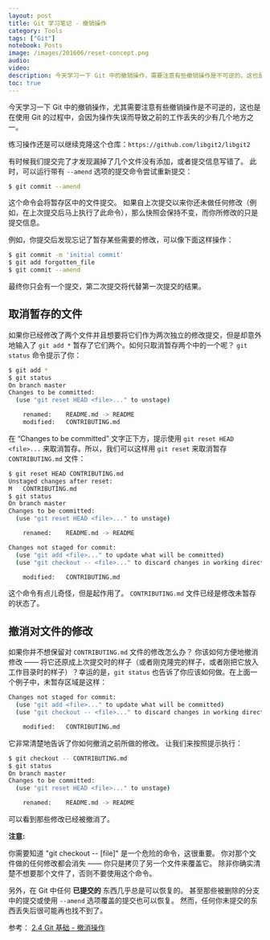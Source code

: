 ```yaml
---
layout: post
title: Git 学习笔记 - 撤销操作
category: Tools
tags: ["Git"]
notebook: Posts
image: /images/201606/reset-concept.png
audio:
video:
description: 今天学习一下 Git 中的撤销操作，需要注意有些撤销操作是不可逆的，这也是在使用 Git 的过程中，会因为操作失误而导致之前的工作丢失的少有几个地方之一。
toc: true
---
```


今天学习一下 Git 中的撤销操作，尤其需要注意有些撤销操作是不可逆的，这也是在使用 Git 的过程中，会因为操作失误而导致之前的工作丢失的少有几个地方之一。

练习操作还是可以继续克隆这个仓库：`https://github.com/libgit2/libgit2`

有时候我们提交完了才发现漏掉了几个文件没有添加，或者提交信息写错了。 此时，可以运行带有 `--amend` 选项的提交命令尝试重新提交：

```bash
$ git commit --amend
```

这个命令会将暂存区中的文件提交。 如果自上次提交以来你还未做任何修改（例如，在上次提交后马上执行了此命令），那么快照会保持不变，而你所修改的只是提交信息。

例如，你提交后发现忘记了暂存某些需要的修改，可以像下面这样操作：

```bash
$ git commit -m 'initial commit'
$ git add forgotten_file
$ git commit --amend
```

最终你只会有一个提交，第二次提交将代替第一次提交的结果。

## 取消暂存的文件

如果你已经修改了两个文件并且想要将它们作为两次独立的修改提交，但是却意外地输入了 `git add *` 暂存了它们两个。如何只取消暂存两个中的一个呢？ `git status` 命令提示了你：

```bash
$ git add *
$ git status
On branch master
Changes to be committed:
  (use "git reset HEAD <file>..." to unstage)

    renamed:    README.md -> README
    modified:   CONTRIBUTING.md
```

在 “Changes to be committed” 文字正下方，提示使用 `git reset HEAD <file>...` 来取消暂存。所以，我们可以这样用 `git reset` 来取消暂存 `CONTRIBUTING.md` 文件：

```bash
$ git reset HEAD CONTRIBUTING.md
Unstaged changes after reset:
M	CONTRIBUTING.md
$ git status
On branch master
Changes to be committed:
  (use "git reset HEAD <file>..." to unstage)

    renamed:    README.md -> README

Changes not staged for commit:
  (use "git add <file>..." to update what will be committed)
  (use "git checkout -- <file>..." to discard changes in working directory)

    modified:   CONTRIBUTING.md
```

这个命令有点儿奇怪，但是起作用了。 `CONTRIBUTING.md` 文件已经是修改未暂存的状态了。

## 撤消对文件的修改

如果你并不想保留对 `CONTRIBUTING.md` 文件的修改怎么办？ 你该如何方便地撤消修改 —— 将它还原成上次提交时的样子（或者刚克隆完的样子，或者刚把它放入工作目录时的样子）？幸运的是，`git status` 也告诉了你应该如何做。在上面一个例子中，未暂存区域是这样：

```bash
Changes not staged for commit:
  (use "git add <file>..." to update what will be committed)
  (use "git checkout -- <file>..." to discard changes in working directory)

    modified:   CONTRIBUTING.md
```

它非常清楚地告诉了你如何撤消之前所做的修改。 让我们来按照提示执行：

```bash
$ git checkout -- CONTRIBUTING.md
$ git status
On branch master
Changes to be committed:
  (use "git reset HEAD <file>..." to unstage)

    renamed:    README.md -> README
```

可以看到那些修改已经被撤消了。

<div class="info-message">
	<a href="#" class="close-info"><i class="fa fa-times"></i></a>
	<p><strong>注意:</strong></p>
	<p>你需要知道 "git checkout -- [file]" 是一个危险的命令，这很重要。 你对那个文件做的任何修改都会消失 —— 你只是拷贝了另一个文件来覆盖它。 除非你确实清楚不想要那个文件了，否则不要使用这个命令。</p>
</div>

另外，在 Git 中任何 **已提交的** 东西几乎总是可以恢复的。 甚至那些被删除的分支中的提交或使用 `--amend` 选项覆盖的提交也可以恢复。 然而，任何你未提交的东西丢失后很可能再也找不到了。

参考：
[2.4 Git 基础 - 撤消操作](https://git-scm.com/book/zh/v2/Git-%E5%9F%BA%E7%A1%80-%E6%92%A4%E6%B6%88%E6%93%8D%E4%BD%9C)